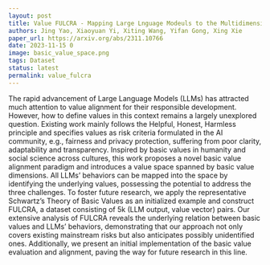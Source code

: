 ```yaml
---
layout: post
title: Value FULCRA - Mapping Large Lnguage Modeuls to the Multidimensional Spectrum of Basic Human Values
authors: Jing Yao, Xiaoyuan Yi, Xiting Wang, Yifan Gong, Xing Xie
paper_url: https://arxiv.org/abs/2311.10766
date: 2023-11-15 0
image: basic_value_space.png
tags: Dataset
status: latest 
permalink: value_fulcra
---
```


The rapid advancement of Large Language Models (LLMs) has attracted much attention to value alignment for their responsible development. However, how to define values in this context remains a largely unexplored question. Existing work mainly follows the Helpful, Honest, Harmless principle and specifies values as risk criteria formulated in the AI community, e.g., fairness and privacy protection, suffering from poor clarity, adaptability and transparency. Inspired by basic values in humanity and social science across cultures, this work proposes a novel basic value alignment paradigm and introduces a value space spanned by basic value dimensions. All LLMs’ behaviors can be mapped into the space by identifying the underlying values, possessing the potential to address the three challenges. To foster future research, we apply the representative Schwartz’s Theory of Basic Values as an initialized example and construct FULCRA, a dataset consisting of 5k (LLM output, value vector) pairs. Our extensive analysis of FULCRA reveals the underlying relation between basic values and LLMs’ behaviors, demonstrating that our approach not only covers existing mainstream risks but also anticipates possibly unidentified ones. Additionally, we present an initial implementation of the basic value evaluation and alignment, paving the way for future research in this line.
